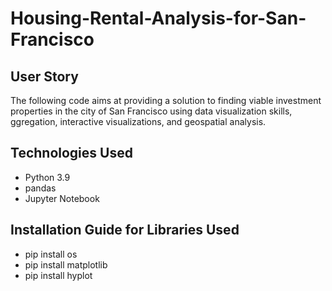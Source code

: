 # Housing-Rental-Analysis-for-San-Francisco

## User Story ##
The following code aims at providing a solution to finding viable investment properties in the city of San Francisco using data visualization skills, ggregation, interactive visualizations, and geospatial analysis.

## Technologies Used ##
- Python 3.9
- pandas
- Jupyter Notebook
## Installation Guide for Libraries Used 
- pip install os
- pip install matplotlib
- pip install hyplot
